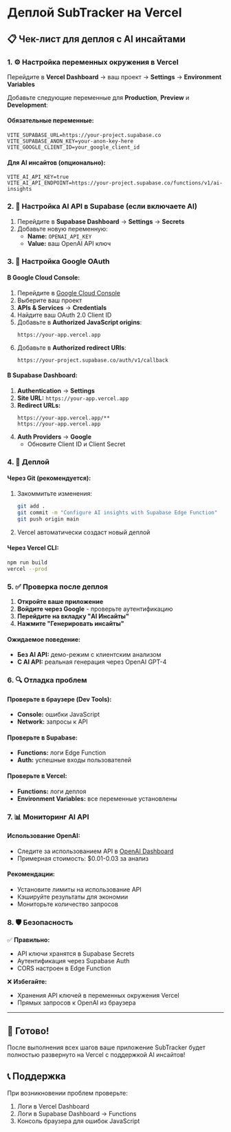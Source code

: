 # Деплой SubTracker на Vercel

## 📋 Чек-лист для деплоя с AI инсайтами

### 1. ⚙️ Настройка переменных окружения в Vercel

Перейдите в **Vercel Dashboard** → ваш проект → **Settings** → **Environment Variables**

Добавьте следующие переменные для **Production**, **Preview** и **Development**:

#### Обязательные переменные:
```
VITE_SUPABASE_URL=https://your-project.supabase.co
VITE_SUPABASE_ANON_KEY=your-anon-key-here
VITE_GOOGLE_CLIENT_ID=your_google_client_id
```

#### Для AI инсайтов (опционально):
```
VITE_AI_API_KEY=true
VITE_AI_API_ENDPOINT=https://your-project.supabase.co/functions/v1/ai-insights
```

### 2. 🔑 Настройка AI API в Supabase (если включаете AI)

1. Перейдите в **Supabase Dashboard** → **Settings** → **Secrets**
2. Добавьте новую переменную:
   - **Name:** `OPENAI_API_KEY`
   - **Value:** ваш OpenAI API ключ

### 3. 🔐 Настройка Google OAuth

#### В Google Cloud Console:
1. Перейдите в [Google Cloud Console](https://console.cloud.google.com/)
2. Выберите ваш проект
3. **APIs & Services** → **Credentials**
4. Найдите ваш OAuth 2.0 Client ID
5. Добавьте в **Authorized JavaScript origins**:
   ```
   https://your-app.vercel.app
   ```
6. Добавьте в **Authorized redirect URIs**:
   ```
   https://your-project.supabase.co/auth/v1/callback
   ```

#### В Supabase Dashboard:
1. **Authentication** → **Settings**
2. **Site URL:** `https://your-app.vercel.app`
3. **Redirect URLs:** 
   ```
   https://your-app.vercel.app/**
   https://your-app.vercel.app
   ```
4. **Auth Providers** → **Google**
   - Обновите Client ID и Client Secret

### 4. 🚀 Деплой

#### Через Git (рекомендуется):
1. Закоммитьте изменения:
   ```bash
   git add .
   git commit -m "Configure AI insights with Supabase Edge Function"
   git push origin main
   ```
2. Vercel автоматически создаст новый деплой

#### Через Vercel CLI:
```bash
npm run build
vercel --prod
```

### 5. ✅ Проверка после деплоя

1. **Откройте ваше приложение**
2. **Войдите через Google** - проверьте аутентификацию
3. **Перейдите на вкладку "AI Инсайты"**
4. **Нажмите "Генерировать инсайты"**

#### Ожидаемое поведение:
- **Без AI API:** демо-режим с клиентским анализом
- **С AI API:** реальная генерация через OpenAI GPT-4

### 6. 🔍 Отладка проблем

#### Проверьте в браузере (Dev Tools):
- **Console:** ошибки JavaScript
- **Network:** запросы к API

#### Проверьте в Supabase:
- **Functions:** логи Edge Function
- **Auth:** успешные входы пользователей

#### Проверьте в Vercel:
- **Functions:** логи деплоя
- **Environment Variables:** все переменные установлены

### 7. 📊 Мониторинг AI API

#### Использование OpenAI:
- Следите за использованием API в [OpenAI Dashboard](https://platform.openai.com/usage)
- Примерная стоимость: $0.01-0.03 за анализ

#### Рекомендации:
- Установите лимиты на использование API
- Кэшируйте результаты для экономии
- Мониторьте количество запросов

### 8. 🛡️ Безопасность

✅ **Правильно:**
- API ключи хранятся в Supabase Secrets
- Аутентификация через Supabase Auth
- CORS настроен в Edge Function

❌ **Избегайте:**
- Хранения API ключей в переменных окружения Vercel
- Прямых запросов к OpenAI из браузера

---

## 🎉 Готово!

После выполнения всех шагов ваше приложение SubTracker будет полностью развернуто на Vercel с поддержкой AI инсайтов!

## 📞 Поддержка

При возникновении проблем проверьте:
1. Логи в Vercel Dashboard
2. Логи в Supabase Dashboard → Functions
3. Консоль браузера для ошибок JavaScript